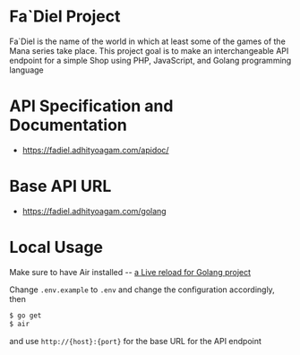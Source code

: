 # Fa`Diel Project
Fa`Diel is the name of the world in which at least some of the games of the Mana series take place.
This project goal is to make an interchangeable API endpoint for a simple Shop using PHP, JavaScript, and Golang programming language

# API Specification and Documentation
- https://fadiel.adhityoagam.com/apidoc/

# Base API URL
- https://fadiel.adhityoagam.com/golang

# Local Usage
Make sure to have Air installed -- [a Live reload for Golang project](https://github.com/cosmtrek/air)

Change `.env.example` to `.env` and change the configuration accordingly, then
```sh
$ go get
$ air
```
and use `http://{host}:{port}` for the base URL for the API endpoint
